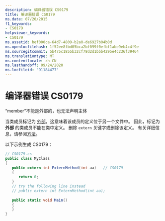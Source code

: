 ```yaml
---
description: 编译器错误 CS0179
title: 编译器错误 CS0179
ms.date: 07/20/2015
f1_keywords:
- CS0179
helpviewer_keywords:
- CS0179
ms.assetid: bef000ca-64d7-4809-b2a0-de6927b04b0d
ms.openlocfilehash: 1f52ee8fbd05bca2bf099f0efbf1abe9eb4c4f9e
ms.sourcegitcommit: 5b475c1855b32cf78d2d1bbb4295e4c236f39464
ms.translationtype: MT
ms.contentlocale: zh-CN
ms.lasthandoff: 09/24/2020
ms.locfileid: "91184477"
---
```

# <a name="compiler-error-cs0179"></a>编译器错误 CS0179

“member”不能是外部的，也无法声明主体  
  
 当类成员标记为 [外部](../language-reference/keywords/extern.md)，这意味着该成员的定义位于另一个文件中。 因此，标记为 **外部** 的类成员不能在类中定义。 删除 `extern` 关键字或删除该定义。 有关详细信息，请参阅[方法](../programming-guide/classes-and-structs/methods.md)。  
  
 以下示例生成 CS0179：  
  
```csharp  
// CS0179.cs  
public class MyClass  
{  
   public extern int ExternMethod(int aa)   // CS0179  
   {  
      return 0;  
   }  
   // try the following line instead  
   // public extern int ExternMethod(int aa);  
  
   public static void Main()  
   {  
   }  
}  
```
